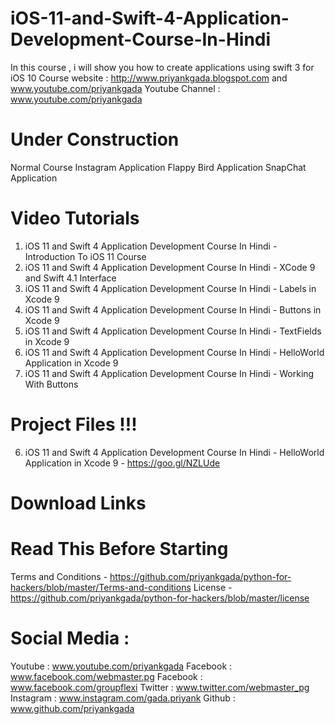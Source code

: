 # iOS-11-and-Swift-4-Application-Development-Course-In-Hindi
In this course , i will show you how to create applications using swift 3 for iOS 10
Course website : http://www.priyankgada.blogspot.com and www.youtube.com/priyankgada
Youtube Channel : www.youtube.com/priyankgada

# Under Construction

Normal Course
Instagram Application
Flappy Bird Application 
SnapChat Application

# Video Tutorials

1. iOS 11 and Swift 4 Application Development Course In Hindi - Introduction To iOS 11 Course
2. iOS 11 and Swift 4 Application Development Course In Hindi - XCode 9 and Swift 4.1 Interface
3. iOS 11 and Swift 4 Application Development Course In Hindi - Labels in Xcode 9
4. iOS 11 and Swift 4 Application Development Course In Hindi - Buttons in Xcode 9
5. iOS 11 and Swift 4 Application Development Course In Hindi - TextFields in Xcode 9
6. iOS 11 and Swift 4 Application Development Course In Hindi - HelloWorld Application in Xcode 9
7. iOS 11 and Swift 4 Application Development Course In Hindi - Working With Buttons

# Project Files !!!

6. iOS 11 and Swift 4 Application Development Course In Hindi - HelloWorld Application in Xcode 9 - https://goo.gl/NZLUde


# Download Links


# Read This Before Starting

Terms and Conditions - https://github.com/priyankgada/python-for-hackers/blob/master/Terms-and-conditions
License - https://github.com/priyankgada/python-for-hackers/blob/master/license

# Social Media :

Youtube : www.youtube.com/priyankgada
Facebook : www.facebook.com/webmaster.pg
Facebook : www.facebook.com/groupflexi
Twitter : www.twitter.com/webmaster_pg
Instagram : www.instagram.com/gada.priyank
Github : www.github.com/priyankgada
